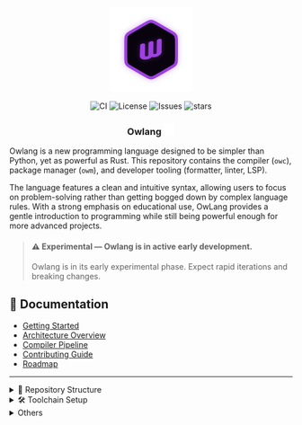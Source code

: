 <div align="center">

<img src="docs/assets/owlang.png" alt="Owlang" width="150"/>

![CI](https://github.com/anisiocode/owlang/actions/workflows/ci.yml/badge.svg)
![License](https://img.shields.io/github/license/anisiocode/owlang)
![Issues](https://img.shields.io/github/issues/anisiocode/owlang)
![stars](https://img.shields.io/github/stars/anisiocode/owlang)

### Owlang <img src="docs/assets/owlang_icon.svg" alt="Owlang" width="20"/>

</div>

Owlang is a new programming language designed to be simpler than Python, yet as powerful as Rust.
This repository contains the compiler (`owc`), package manager (`owm`), and developer tooling (formatter, linter, LSP).

The language features a clean and intuitive syntax, allowing users to focus on problem-solving rather than getting bogged down by complex language rules. With a strong emphasis on educational use, OwLang provides a gentle introduction to programming while still being powerful enough for more advanced projects.

> #### ⚠️ Experimental — Owlang is in active early development.
>
> Owlang is in its early experimental phase. Expect rapid iterations and breaking changes.

## 📖 Documentation

- [Getting Started](docs/getting_started.md)
- [Architecture Overview](docs/architecture.md)
- [Compiler Pipeline](docs/compiler_pipeline.md)
- [Contributing Guide](docs/contributing.md)
- [Roadmap](docs/roadmap.md)

---

<details>
  <summary>📂 Repository Structure</summary>

```bash
owlang/
├── src/
│   ├── owc/            # CLI compiler
│   ├── owlib/          # Core compiler library
│   ├── owm/            # Package & project manager
│   ├── lexer/          # Lexical analyzer
│   ├── parser/         # Parser → builds the AST
│   ├── semantic/       # Semantic analysis
│   ├── codegen/        # Code generation
│   └── tools/
│       ├── formatter/  # Code formatter
│       └── linter/     # Linter
├── tooling/lsp/        # Language Server Protocol support
├── examples/           # Example projects
├── docs/               # Documentation
└── scripts/            # Dev & CI helper scripts
```

</details>

<details>
  <summary>🛠️ Toolchain Setup</summary>

#### Requirements

- [Rust](https://www.rust-lang.org/tools/install) (1.89.0+)
- [Cargo](https://doc.rust-lang.org/cargo/getting-started/installation.html) (1.89.0+)

#### Bootstrap environment

```bash
# Linux/macOS
./scripts/bootstrap.sh

# Windows (PowerShell)
./scripts/bootstrap.ps1
```

#### Usage

Compile and run the compiler with:

```bash
cargo run --bin owc -- --file examples/hello.ow
```

> Where `hello.ow` is a source file in Owlang.

</details>

<details>
  <summary>Others</summary>

#### 📦 Package Manager (owm)

Owlang will ship with a package manager called `owm`. This tool will help you manage your Owlang projects and dependencies.

```bash
cargo run --bin owm
```

#### ✅ Development Workflow

- Format code with `cargo fmt --all`
- Run tests with `cargo test --all`
- Lint with Clippy: `cargo clippy --all -- -D warnings`

</details>

